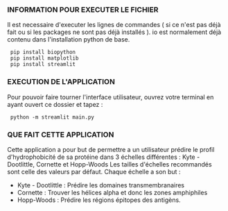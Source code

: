 ### INFORMATION POUR EXECUTER LE FICHIER 
Il est necessaire d'executer les lignes de commandes ( si ce n'est pas déjà fait ou si les packages ne sont pas déjà installés ). 
io est normalement déjà contenu dans l'installation python de base.
```
 pip install biopython
 pip install matplotlib
 pip install streamlit
```

### EXECUTION DE L'APPLICATION 
Pour pouvoir faire tourner l'interface utilisateur, ouvrez votre terminal en ayant ouvert ce dossier et tapez :
``` 
 python -m streamlit main.py
```

### QUE FAIT CETTE APPLICATION 
Cette application a pour but de permettre a un utilisateur prédire le profil d'hydrophobicité de sa protéine dans 3 échelles différentes : Kyte - Dootlittle, Cornette et Hopp-Woods
Les tailles d'échelles recommandés sont celle des valeurs par défaut. Chaque échelle a son but :
* Kyte - Dootlittle : Prédire les domaines transmembranaires
* Cornette : Trouver les hélices alpha et donc les zones amphiphiles
* Hopp-Woods : Prédire les régions épitopes des antigèns.
